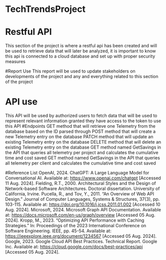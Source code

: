 # TechTrendsProject
# Restful API
  This section of the project is where a restful api has been created and will be used to retrieve data that will later be   analyzed, it is important to know this api is connected to a cloud database and set up with proper security measures

#Report Use
This report will be used to update stakeholders on developments of the project and any and everything related to this section of the project

# API use
This API will be used by authorized users to fetch data that will be used to represent relevant information granted they have access to the token to use this API 
#Endpoints
	GET method that will retrieve one Telemetry from the database based on the ID parsed through
	POST method that will create a new Telemetry entry on the database
	PATCH method that will update an existing Telemetry entry on the database
	DELETE method that will delete an existing Telemetry entry on the database
	GET method named GetSavings in the API that queries all telemetry per project and calculates the cumulative time 
  and cost saved
  GET method named GetSavings in the API that queries all telemetry per client and calculates the cumulative time and cost 
  saved

#Reference List
OpenAI, 2024. ChatGPT: A Large Language Model for Conversational AI. Available at: https://www.openai.com/chatgpt [Accessed 11 Aug. 2024].
Fielding, R.T., 2000. Architectural Styles and the Design of Network-based Software Architectures. Doctoral dissertation. University of California, Irvine.
Pucella, R., and Tov, Y., 2011. “An Overview of Web API Design.” Journal of Computer Languages, Systems & Structures, 37(3), pp. 103-115. Available at: https://doi.org/10.1016/j.jcss.2011.01.002 [Accessed 10 Aug. 2024].
Microsoft, 2024. Microsoft Graph API Documentation. Available at: https://docs.microsoft.com/en-us/graph/overview [Accessed 05 Aug. 2024].
Kropp, M., 2023. “Optimizing API Performance with Caching Strategies.” In: Proceedings of the 2023 International Conference on Software Engineering. IEEE, pp. 45-54. Available at: https://ieeexplore.ieee.org/document/1234567 [Accessed 05 Aug. 2024].
Google, 2023. Google Cloud API Best Practices. Technical Report. Google Inc. Available at: https://cloud.google.com/docs/best-practices/api [Accessed 05 Aug. 2024].


